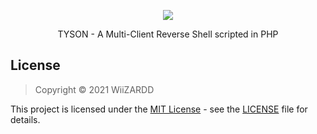 <p align="center">
	<tr>
		<td align="center" style="padding=0;width=50%;">
			<img src="https://i.imgur.com/LYrdwn5.png" />
		</td>
	</tr>
	<tr>
<p align="center">
TYSON - A Multi-Client Reverse Shell scripted in PHP
    
## License
> Copyright © 2021 WiiZARDD

This project is licensed under the [MIT License](https://opensource.org/licenses/mit-license.php) - see the [LICENSE](LICENSE) file for details.
